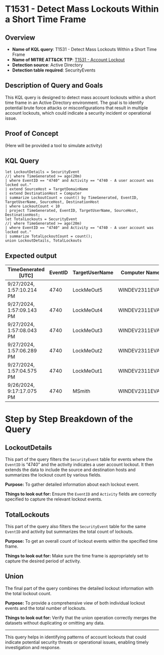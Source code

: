 # T1531 - Detect Mass Lockouts Within a Short Time Frame

## Overview
- **Name of KQL query**: T1531 - Detect Mass Lockouts Within a Short Time Frame
- **Name of MITRE ATT&CK TTP**: [T1531 - Account Lockout](https://attack.mitre.org/techniques/T1531/)
- **Detection source**: Active Directory
- **Detection table required**: SecurityEvents

## Description of Query and Goals
This KQL query is designed to detect mass account lockouts within a short time frame in an Active Directory environment. The goal is to identify potential brute force attacks or misconfigurations that result in multiple account lockouts, which could indicate a security incident or operational issue.

## Proof of Concept
(Here will be provided a tool to simulate activity)

## KQL Query
```kql
let LockoutDetails = SecurityEvent
//| where TimeGenerated >= ago(20m)
| where EventID == "4740" and Activity == "4740 - A user account was locked out."
| extend SourceHost = TargetDomainName
| extend DestinationHost = Computer
| summarize LockoutCount = count() by TimeGenerated, EventID, TargetUserName, SourceHost, DestinationHost
| where LockoutCount < 10
| project TimeGenerated, EventID, TargetUserName, SourceHost, DestinationHost;
let TotalLockouts = SecurityEvent
//| where TimeGenerated >= ago(20m)
| where EventID == "4740" and Activity == "4740 - A user account was locked out."
| summarize TotalLockoutCount = count();
union LockoutDetails, TotalLockouts
```

## Expected output

| TimeGenerated [UTC]      | EventID  | TargetUserName | Computer Name  | Domain                     |
|--------------------------|----------|----------------|----------------|----------------------------|
| 9/27/2024, 1:57:10.214 PM| 4740     | LockMeOut5     | WINDEV2311EVAL | DC01.logs4loot.com         |
| 9/27/2024, 1:57:09.143 PM| 4740     | LockMeOut4     | WINDEV2311EVAL | DC01.logs4loot.com         |
| 9/27/2024, 1:57:08.043 PM| 4740     | LockMeOut3     | WINDEV2311EVAL | DC01.logs4loot.com         |
| 9/27/2024, 1:57:06.289 PM| 4740     | LockMeOut2     | WINDEV2311EVAL | DC01.logs4loot.com         |
| 9/27/2024, 1:57:04.575 PM| 4740     | LockMeOut1     | WINDEV2311EVAL | DC01.logs4loot.com         |
| 9/26/2024, 9:17:17.075 PM| 4740     | MSmith         | WINDEV2311EVAL | DC01.logs4loot.com         |

# Step by Step Breakdown of the Query

## LockoutDetails
This part of the query filters the `SecurityEvent` table for events where the `EventID` is “4740” and the activity indicates a user account lockout. It then extends the data to include the source and destination hosts and summarizes the lockout count by various fields.

**Purpose:** To gather detailed information about each lockout event.

**Things to look out for:** Ensure the `EventID` and `Activity` fields are correctly specified to capture the relevant lockout events.

## TotalLockouts
This part of the query also filters the `SecurityEvent` table for the same `EventID` and activity but summarizes the total count of lockouts.

**Purpose:** To get an overall count of lockout events within the specified time frame.

**Things to look out for:** Make sure the time frame is appropriately set to capture the desired period of activity.

## Union
The final part of the query combines the detailed lockout information with the total lockout count.

**Purpose:** To provide a comprehensive view of both individual lockout events and the total number of lockouts.

**Things to look out for:** Verify that the union operation correctly merges the datasets without duplicating or omitting any data.

---

This query helps in identifying patterns of account lockouts that could indicate potential security threats or operational issues, enabling timely investigation and response.
